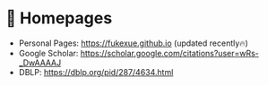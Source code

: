 # 📎 Homepages
- Personal Pages: https://fukexue.github.io (updated recently🔥)
- Google Scholar: https://scholar.google.com/citations?user=wRs-_DwAAAAJ
- DBLP: https://dblp.org/pid/287/4634.html
